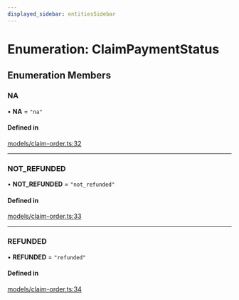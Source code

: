 ```yaml
---
displayed_sidebar: entitiesSidebar
---
```


# Enumeration: ClaimPaymentStatus

## Enumeration Members

### NA

• **NA** = ``"na"``

#### Defined in

[models/claim-order.ts:32](https://github.com/medusajs/medusa/blob/33df8122b/packages/medusa/src/models/claim-order.ts#L32)

___

### NOT\_REFUNDED

• **NOT\_REFUNDED** = ``"not_refunded"``

#### Defined in

[models/claim-order.ts:33](https://github.com/medusajs/medusa/blob/33df8122b/packages/medusa/src/models/claim-order.ts#L33)

___

### REFUNDED

• **REFUNDED** = ``"refunded"``

#### Defined in

[models/claim-order.ts:34](https://github.com/medusajs/medusa/blob/33df8122b/packages/medusa/src/models/claim-order.ts#L34)
